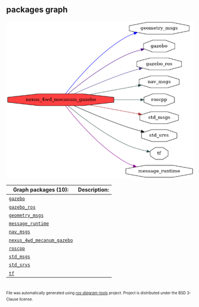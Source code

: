 <!--
File was automatically generated using 'ros-diagram-tools' project.
Project is distributed under the BSD 3-Clause license.
-->

## packages graph

[![nexus_4wd_mecanum_gazebo](nexus_4wd_mecanum_gazebo.png "nexus_4wd_mecanum_gazebo")](nexus_4wd_mecanum_gazebo.png)


| Graph packages (10): | Description: |
| -------------------- | ------------ |
| [`gazebo`](gazebo.md) |  |
| [`gazebo_ros`](gazebo_ros.md) |  |
| [`geometry_msgs`](geometry_msgs.md) |  |
| [`message_runtime`](message_runtime.md) |  |
| [`nav_msgs`](nav_msgs.md) |  |
| [`nexus_4wd_mecanum_gazebo`](nexus_4wd_mecanum_gazebo.md) |  |
| [`roscpp`](roscpp.md) |  |
| [`std_msgs`](std_msgs.md) |  |
| [`std_srvs`](std_srvs.md) |  |
| [`tf`](tf.md) |  |


</br>
<font size="1">
File was automatically generated using <a href="https://github.com/anetczuk/ros-diagram-tools"><i>ros-diagram-tools</i></a> project.
Project is distributed under the BSD 3-Clause license.
</font>
